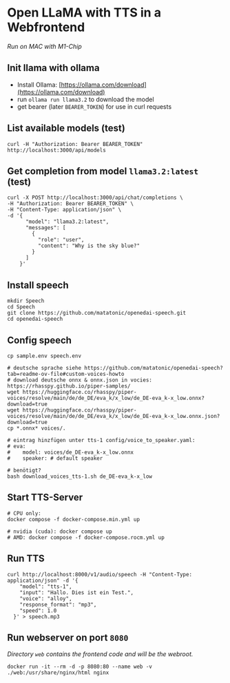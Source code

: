 # Open LLaMA with TTS in a Webfrontend

*Run on MAC with M1-Chip*


## Init llama with ollama
- Install Ollama: [https://ollama.com/download](https://ollama.com/download)
- run `ollama run llama3.2` to download the model
- get bearer (later `BEARER_TOKEN`) for use in curl requests



## List available models (test)
```
curl -H "Authorization: Bearer BEARER_TOKEN" http://localhost:3000/api/models
```

## Get completion from model `llama3.2:latest` (test)
```
curl -X POST http://localhost:3000/api/chat/completions \
-H "Authorization: Bearer BEARER_TOKEN" \
-H "Content-Type: application/json" \
-d '{
      "model": "llama3.2:latest",
      "messages": [
        {
          "role": "user",
          "content": "Why is the sky blue?"
        }
      ]
    }'

```


## Install speech
```
mkdir Speech
cd Speech
git clone https://github.com/matatonic/openedai-speech.git
cd openedai-speech
```

## Config speech
```
cp sample.env speech.env

# deutsche sprache siehe https://github.com/matatonic/openedai-speech?tab=readme-ov-file#custom-voices-howto
# download deutsche onnx & onnx.json in vocies: https://rhasspy.github.io/piper-samples/
wget https://huggingface.co/rhasspy/piper-voices/resolve/main/de/de_DE/eva_k/x_low/de_DE-eva_k-x_low.onnx?download=true
wget https://huggingface.co/rhasspy/piper-voices/resolve/main/de/de_DE/eva_k/x_low/de_DE-eva_k-x_low.onnx.json?download=true
cp *.onnx* voices/.

# eintrag hinzfügen unter tts-1 config/voice_to_speaker.yaml:
# eva:
#    model: voices/de_DE-eva_k-x_low.onnx
#    speaker: # default speaker

# benötigt?
bash download_voices_tts-1.sh de_DE-eva_k-x_low

```

## Start TTS-Server
```
# CPU only:
docker compose -f docker-compose.min.yml up

# nvidia (cuda): docker compose up
# AMD: docker compose -f docker-compose.rocm.yml up
```

## Run TTS
```
curl http://localhost:8000/v1/audio/speech -H "Content-Type: application/json" -d '{
    "model": "tts-1",
    "input": "Hallo. Dies ist ein Test.",
    "voice": "alloy",
    "response_format": "mp3",
    "speed": 1.0
  }' > speech.mp3
```

## Run webserver on port `8080`
*Directory `web` contains the frontend code and will be the webroot.*
```
docker run -it --rm -d -p 8080:80 --name web -v ./web:/usr/share/nginx/html nginx
```

